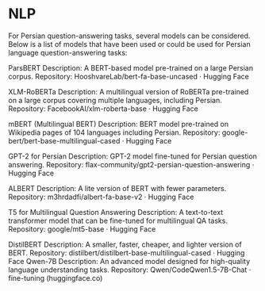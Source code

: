 # NLP
For Persian question-answering tasks, several models can be considered. Below is a list of models that have been used or could be used for Persian language question-answering tasks:

ParsBERT
Description: A BERT-based model pre-trained on a large Persian corpus.
Repository: HooshvareLab/bert-fa-base-uncased · Hugging Face


XLM-RoBERTa
Description: A multilingual version of RoBERTa pre-trained on a large corpus covering multiple languages, including Persian.
Repository: FacebookAI/xlm-roberta-base · Hugging Face


mBERT (Multilingual BERT)
Description: BERT model pre-trained on Wikipedia pages of 104 languages including Persian.
Repository: google-bert/bert-base-multilingual-cased · Hugging Face


GPT-2 for Persian
Description: GPT-2 model fine-tuned for Persian question answering.
Repository: flax-community/gpt2-persian-question-answering · Hugging Face


ALBERT
Description: A lite version of BERT with fewer parameters.
Repository: m3hrdadfi/albert-fa-base-v2 · Hugging Face


T5 for Multilingual Question Answering
Description: A text-to-text transformer model that can be fine-tuned for multilingual QA tasks.
Repository: google/mt5-base · Hugging Face


DistilBERT
Description: A smaller, faster, cheaper, and lighter version of BERT.
Repository: distilbert/distilbert-base-multilingual-cased · Hugging Face
Qwen-7B
Description: An advanced model designed for high-quality language understanding tasks.
Repository: Qwen/CodeQwen1.5-7B-Chat · fine-tuning (huggingface.co)
